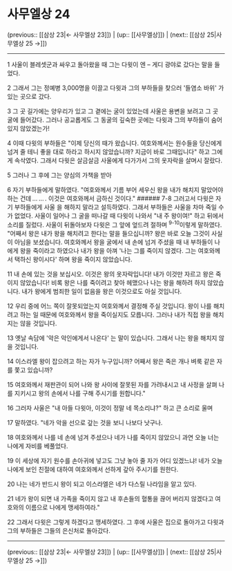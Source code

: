# 사무엘상 24

(previous:: [[삼상 23|← 사무엘상 23]]) | (up:: [[사무엘상]]) | (next:: [[삼상 25|사무엘상 25 →]])

***




1 
사울이 블레셋군과 싸우고 돌아왔을 때 그는 다윗이 엔 – 게디 광야로 갔다는 말을 들었다. 



2 
그래서 그는 정예병 3,000명을 이끌고 다윗과 그의 부하들을 찾으러 '들염소 바위' 가 있는 곳으로 갔다. 



3 
그 곳 길가에는 양우리가 있고 그 곁에는 굴이 있었는데 사울은 용변을 보려고 그 곳 굴에 들어갔다. 그러나 공교롭게도 그 동굴의 깊숙한 곳에는 다윗과 그의 부하들이 숨어 있지 않았겠는가! 



4 
이때 다윗의 부하들은 "이제 당신의 때가 왔습니다. 여호와께서는 원수들을 당신에게 넘겨 줄 테니 좋을 대로 하라고 하시지 않았습니까? 지금이 바로 그때입니다" 하고 그에게 속삭였다. 그래서 다윗은 살금살금 사울에게 다가가서 그의 옷자락을 살며시 잘랐다. 



5 
그러나 그 후에 그는 양심의 가책을 받아 



6 
자기 부하들에게 말하였다. "여호와께서 기름 부어 세우신 왕을 내가 해치지 말았어야 하는 건데 … … . 이것은 여호와께서 금하신 것이다." ###### 7-8 그러고서 다윗은 자기 부하들에게 사울 을 해하지 말라고 설득하였다. 그래서 부하들은 사울을 차마 죽일 수가 없었다. 사울이 일어나 그 굴을 떠나갈 때 다윗이 나와서 "내 주 왕이여!" 하고 뒤에서 소리를 질렀다. 사울이 뒤돌아보자 다윗은 그 앞에 엎드려 절하며 <sup class="versenum">9-10</sup>이렇게 말하였다. "어째서 왕은 내가 왕을 해치려고 한다는 말을 들으십니까? 왕은 바로 오늘 그것이 사실이 아님을 보셨습니다. 여호와께서 왕을 굴에서 내 손에 넘겨 주셨을 때 내 부하들이 나에게 왕을 죽이라고 하였으나 내가 왕을 아껴 '나는 그를 죽이지 않겠다. 그는 여호와께서 택하신 왕이시다' 하며 왕을 죽이지 않았습니다. 



11 
내 손에 있는 것을 보십시오. 이것은 왕의 옷자락입니다! 내가 이것만 자르고 왕은 죽이지 않았습니다! 비록 왕은 나를 죽이려고 찾아 헤맸으나 나는 왕을 해하려 하지 않았습니다. 내가 왕에게 범죄한 일이 없음을 왕은 이것으로도 아실 것입니다. 



12 
우리 중에 어느 쪽이 잘못되었는지 여호와께서 결정해 주실 것입니다. 왕이 나를 해치려고 하는 일 때문에 여호와께서 왕을 죽이실지도 모릅니다. 그러나 내가 직접 왕을 해치지는 않을 것입니다. 



13 
옛날 속담에 '악은 악인에게서 나온다' 는 말이 있습니다. 그래서 나는 왕을 해치지 않을 것입니다. 



14 
이스라엘 왕이 잡으려고 하는 자가 누구입니까? 어째서 왕은 죽은 개나 벼룩 같은 자를 쫓고 있습니까? 



15 
여호와께서 재판관이 되어 나와 왕 사이에 잘못된 자를 가려내시고 내 사정을 살펴 나를 지키시고 왕의 손에서 나를 구해 주시기를 원합니다." 



16 
그러자 사울은 "내 아들 다윗아, 이것이 정말 네 목소리냐?" 하고 큰 소리로 울며 



17 
말하였다. "네가 악을 선으로 갚는 것을 보니 나보다 낫구나. 



18 
여호와께서 나를 네 손에 넘겨 주셨으나 네가 나를 죽이지 않았으니 과연 오늘 너는 나에게 자비를 베풀었다. 



19 
이 세상에 자기 원수를 손아귀에 넣고도 그냥 놓아 줄 자가 어디 있겠느냐! 네가 오늘 나에게 보인 친절에 대하여 여호와께서 선하게 갚아 주시기를 원한다. 



20 
나는 네가 반드시 왕이 되고 이스라엘은 네가 다스릴 나라임을 알고 있다. 



21 
네가 왕이 되면 내 가족을 죽이지 않고 내 후손들의 혈통을 끊어 버리지 않겠다고 여호와의 이름으로 나에게 맹세하여라." 



22 
그래서 다윗은 그렇게 하겠다고 맹세하였다. 그 후에 사울은 집으로 돌아가고 다윗과 그의 부하들은 그들의 은신처로 돌아갔다.

***

(previous:: [[삼상 23|← 사무엘상 23]]) | (up:: [[사무엘상]]) | (next:: [[삼상 25|사무엘상 25 →]])
